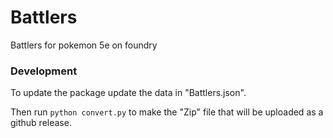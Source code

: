 # Battlers
Battlers for pokemon 5e on foundry


### Development
To update the package update the data in "Battlers.json".

Then run `python convert.py` to make the "Zip" file that will be uploaded as a github release.
